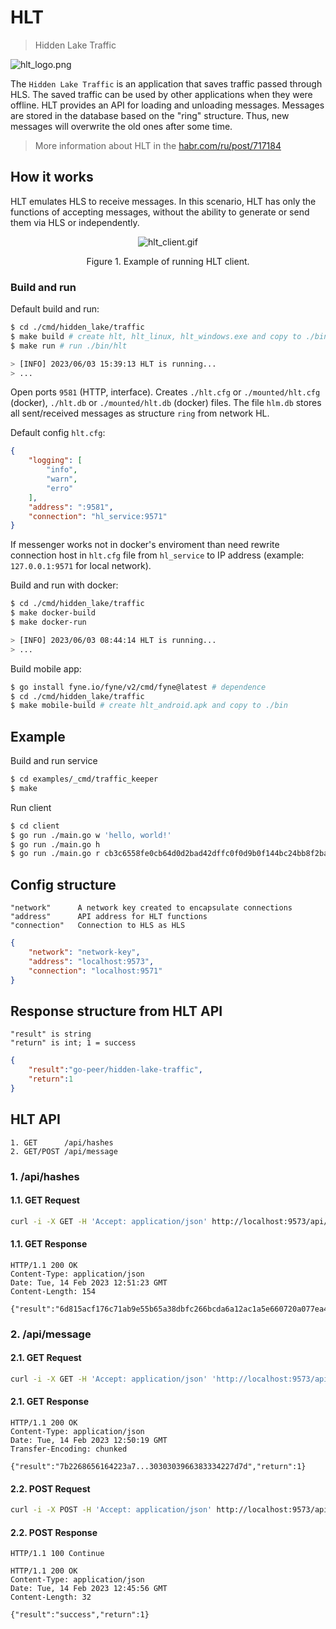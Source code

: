 # HLT

> Hidden Lake Traffic

<img src="../../../images/hlt_logo.png" alt="hlt_logo.png"/>

The `Hidden Lake Traffic` is an application that saves traffic passed through HLS. The saved traffic can be used by other applications when they were offline. HLT provides an API for loading and unloading messages. Messages are stored in the database based on the "ring" structure. Thus, new messages will overwrite the old ones after some time.

> More information about HLT in the [habr.com/ru/post/717184](https://habr.com/ru/post/717184/ "Habr HLT")

## How it works

HLT emulates HLS to receive messages. In this scenario, HLT has only the functions of accepting messages, without the ability to generate or send them via HLS or independently.

<p align="center"><img src="../../../examples/images/hlt_client.gif" alt="hlt_client.gif"/></p>
<p align="center">Figure 1. Example of running HLT client.</p>

### Build and run

Default build and run:

```bash 
$ cd ./cmd/hidden_lake/traffic
$ make build # create hlt, hlt_linux, hlt_windows.exe and copy to ./bin
$ make run # run ./bin/hlt

> [INFO] 2023/06/03 15:39:13 HLT is running...
> ...
```

Open ports `9581` (HTTP, interface).
Creates `./hlt.cfg` or `./mounted/hlt.cfg` (docker), `./hlt.db` or `./mounted/hlt.db` (docker) files.
The file `hlm.db` stores all sent/received messages as structure `ring` from network HL. 

Default config `hlt.cfg`:

```json
{
	"logging": [
		"info",
		"warn",
		"erro"
	],
	"address": ":9581",
	"connection": "hl_service:9571"
}
```

If messenger works not in docker's enviroment than need rewrite connection host in `hlt.cfg` file from `hl_service` to IP address (example: `127.0.0.1:9571` for local network).

Build and run with docker:

```bash 
$ cd ./cmd/hidden_lake/traffic
$ make docker-build 
$ make docker-run

> [INFO] 2023/06/03 08:44:14 HLT is running...
> ...
```

Build mobile app:

```bash 
$ go install fyne.io/fyne/v2/cmd/fyne@latest # dependence
$ cd ./cmd/hidden_lake/traffic
$ make mobile-build # create hlt_android.apk and copy to ./bin
```

## Example 

Build and run service
```bash
$ cd examples/_cmd/traffic_keeper
$ make
```

Run client
```bash
$ cd client
$ go run ./main.go w 'hello, world!'
$ go run ./main.go h
$ go run ./main.go r cb3c6558fe0cb64d0d2bad42dffc0f0d9b0f144bc24bb8f2ba06313af9297be4 # hash get by 'h' option
```

## Config structure

```
"network"      A network key created to encapsulate connections
"address"      API address for HLT functions
"connection"   Connection to HLS as HLS
```

```json
{
    "network": "network-key",
	"address": "localhost:9573",
	"connection": "localhost:9571"
}
```

## Response structure from HLT API

```
"result" is string
"return" is int; 1 = success
```

```json
{
	"result":"go-peer/hidden-lake-traffic",
	"return":1
}
```

## HLT API

```
1. GET      /api/hashes
2. GET/POST /api/message
```

### 1. /api/hashes

#### 1.1. GET Request

```bash
curl -i -X GET -H 'Accept: application/json' http://localhost:9573/api/hashes
```

#### 1.1. GET Response

```
HTTP/1.1 200 OK
Content-Type: application/json
Date: Tue, 14 Feb 2023 12:51:23 GMT
Content-Length: 154

{"result":"6d815acf176c71ab9e55b65a38dbfc266bcda6a12ac1a5e660720a077ea4bd23,31f3f211c1ccbe2ab367e743e109f7f9702521447e5f6348ef0d8ab7a1ccd756","return":1}
```

### 2. /api/message

#### 2.1. GET Request

```bash
curl -i -X GET -H 'Accept: application/json' 'http://localhost:9573/api/message?hash=31f3f211c1ccbe2ab367e743e109f7f9702521447e5f6348ef0d8ab7a1ccd756'
```

#### 2.1. GET Response

```
HTTP/1.1 200 OK
Content-Type: application/json
Date: Tue, 14 Feb 2023 12:50:19 GMT
Transfer-Encoding: chunked

{"result":"7b2268656164223a7...3030303966383334227d7d","return":1}
```

#### 2.2. POST Request

```bash
curl -i -X POST -H 'Accept: application/json' http://localhost:9573/api/message -d @README_message.txt
```

#### 2.2. POST Response

```
HTTP/1.1 100 Continue

HTTP/1.1 200 OK
Content-Type: application/json
Date: Tue, 14 Feb 2023 12:45:56 GMT
Content-Length: 32

{"result":"success","return":1}
```
